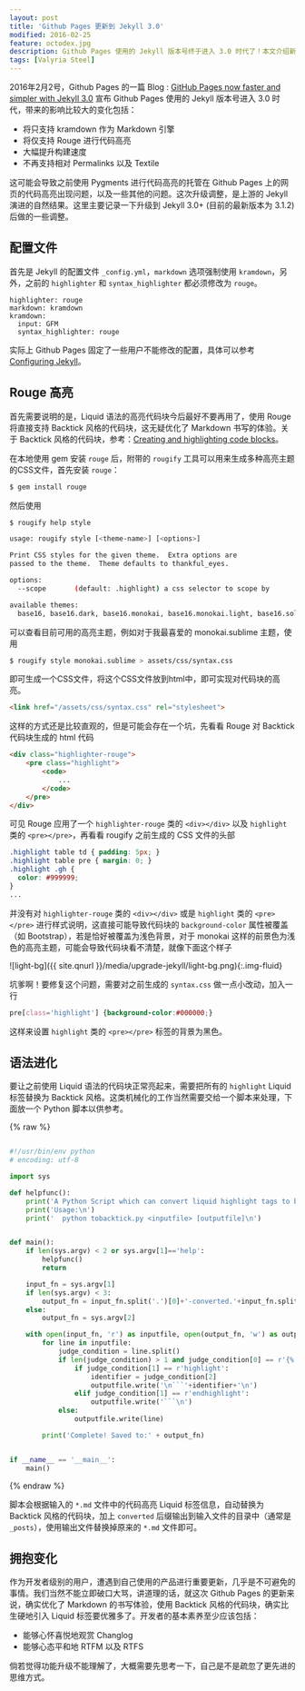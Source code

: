 ```yaml
---
layout: post
title: 'Github Pages 更新到 Jekyll 3.0'
modified: 2016-02-25
feature: octodex.jpg
description: Github Pages 使用的 Jekyll 版本号终于进入 3.0 时代了！本文介绍新的特性及需要注意的事项。
tags: [Valyria Steel]
---
```


2016年2月2号，Github Pages 的一篇 Blog : [GitHub Pages now faster and simpler with Jekyll 3.0](https://github.com/blog/2100-github-pages-now-faster-and-simpler-with-jekyll-3-0) 宣布 Github Pages 使用的 Jekyll 版本号进入 3.0 时代，带来的影响比较大的变化包括：

* 将只支持 kramdown 作为 Markdown 引擎
* 将仅支持 Rouge 进行代码高亮
* 大幅提升构建速度
* 不再支持相对 Permalinks 以及 Textile

这可能会导致之前使用 Pygments 进行代码高亮的托管在 Github Pages 上的网页的代码高亮出现问题，以及一些其他的问题。这次升级调整，是上游的 Jekyll 演进的自然结果。这里主要记录一下升级到 Jekyll 3.0+ (目前的最新版本为 3.1.2) 后做的一些调整。

## 配置文件
首先是 Jekyll 的配置文件 `_config.yml`，`markdown` 选项强制使用 `kramdown`，另外，之前的 `highlighter` 和 `syntax_highlighter` 都必须修改为 `rouge`。

```
highlighter: rouge
markdown: kramdown
kramdown:
  input: GFM
  syntax_highlighter: rouge
```

实际上 Github Pages 固定了一些用户不能修改的配置，具体可以参考 [Configuring Jekyll](https://help.github.com/articles/configuring-jekyll/)。

## Rouge 高亮
首先需要说明的是，Liquid 语法的高亮代码块今后最好不要再用了，使用 Rouge 将直接支持 Backtick 风格的代码块，这无疑优化了 Markdown 书写的体验。关于 Backtick 风格的代码块，参考：[Creating and highlighting code blocks](https://help.github.com/articles/creating-and-highlighting-code-blocks/)。

在本地使用 gem 安装 `rouge` 后，附带的 `rougify` 工具可以用来生成多种高亮主题的CSS文件，首先安装 `rouge`：

```bash
$ gem install rouge
```

然后使用

```bash
$ rougify help style

usage: rougify style [<theme-name>] [<options>]

Print CSS styles for the given theme.  Extra options are
passed to the theme.  Theme defaults to thankful_eyes.

options:
  --scope       (default: .highlight) a css selector to scope by

available themes:
  base16, base16.dark, base16.monokai, base16.monokai.light, base16.solarized, base16.solarized.dark, colorful, github, molokai, monokai, monokai.sublime, thankful_eyes
```

可以查看目前可用的高亮主题，例如对于我最喜爱的 monokai.sublime 主题，使用

```bash
$ rougify style monokai.sublime > assets/css/syntax.css
```

即可生成一个CSS文件，将这个CSS文件放到html中，即可实现对代码块的高亮。

```html
<link href="/assets/css/syntax.css" rel="stylesheet">
```

这样的方式还是比较直观的，但是可能会存在一个坑，先看看 Rouge 对 Backtick 代码块生成的 html 代码

```html
<div class="highlighter-rouge">
    <pre class="highlight">
        <code>
            ...
        </code>
    </pre>
</div>
```

可见 Rouge 应用了一个 `highlighter-rouge` 类的 `<div></div>` 以及 `highlight` 类的 `<pre></pre>`，再看看 rougify 之前生成的 CSS 文件的头部

```css
.highlight table td { padding: 5px; }
.highlight table pre { margin: 0; }
.highlight .gh {
  color: #999999;
}
...
```

并没有对 `highlighter-rouge` 类的 `<div></div>` 或是 `highlight` 类的 `<pre></pre>` 进行样式说明，这直接可能导致代码块的 `background-color` 属性被覆盖（如 Bootstrap），若是恰好被覆盖为浅色背景，对于 monokai 这样的前景色为浅色的高亮主题，可能会导致代码块看不清楚，就像下面这个样子

![light-bg]({{ site.qnurl }}/media/upgrade-jekyll/light-bg.png){:.img-fluid}

坑爹啊！要修复这个问题，需要对之前生成的 `syntax.css` 做一点小改动，加入一行

```css
pre[class='highlight'] {background-color:#000000;}
```

这样来设置 `highlight` 类的 `<pre></pre>` 标签的背景为黑色。

## 语法进化
要让之前使用 Liquid 语法的代码块正常亮起来，需要把所有的 `highlight` Liquid 标签替换为 Backtick 风格。这类机械化的工作当然需要交给一个脚本来处理，下面放一个 Python 脚本以供参考。

{% raw %}
```python

#!/usr/bin/env python
# encoding: utf-8

import sys

def helpfunc():
    print('A Python Script which can convert liquid highlight tags to backtick-style fenced code blocks.\n')
    print('Usage:\n')
    print('  python tobacktick.py <inputfile> [outputfile]\n')


def main():
    if len(sys.argv) < 2 or sys.argv[1]=='help':
        helpfunc()
        return

    input_fn = sys.argv[1]
    if len(sys.argv) < 3:
        output_fn = input_fn.split('.')[0]+'-converted.'+input_fn.split('.')[1]
    else:
        output_fn = sys.argv[2]

    with open(input_fn, 'r') as inputfile, open(output_fn, 'w') as outputfile:
        for line in inputfile:
            judge_condition = line.split()
            if len(judge_condition) > 1 and judge_condition[0] == r'{%':
                if judge_condition[1] == r'highlight':
                    identifier = judge_condition[2]
                    outputfile.write('\n```'+identifier+'\n')
                elif judge_condition[1] == r'endhighlight':
                    outputfile.write('```\n')
            else:
                outputfile.write(line)

        print('Complete! Saved to:' + output_fn)


if __name__ == '__main__':
    main()
```
{% endraw %}

脚本会根据输入的 `*.md` 文件中的代码高亮 Liquid 标签信息，自动替换为 Backtick 风格的代码块，加上 `converted` 后缀输出到输入文件的目录中（通常是 `_posts`），使用输出文件替换掉原来的 `*.md` 文件即可。

## 拥抱变化
作为开发者级别的用户，遭遇到自己使用的产品进行重要更新，几乎是不可避免的事情。我们当然不能立即破口大骂，讲道理的话，就这次 Github Pages 的更新来说，确实优化了 Markdown 的书写体验，使用 Backtick 风格的代码块，确实比生硬地引入 Liquid 标签要优雅多了。开发者的基本素养至少应该包括：

* 能够心怀喜悦地观赏 Changlog
* 能够心态平和地 RTFM 以及 RTFS

倘若觉得功能升级不能理解了，大概需要先思考一下，自己是不是疏忽了更先进的思维方式。
